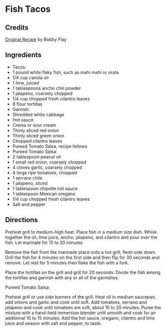 # Fish Tacos 

<!-- BEGIN content -->

## Credits

[Original Recipe](http://www.foodnetwork.com/food/recipes/recipe/0,1977,FOOD_9936_22720,00.html "http://www.foodnetwork.com/food/recipes/recipe/0,1977,FOOD 9936 22720,00.html") by Bobby Flay

## Ingredients

- Tacos: 
- 1 pound white flaky fish, such as mahi mahi or orata 
- 1/4 cup canola oil 
- 1 lime, juiced 
- 1 tablespoons ancho chili powder 
- 1 jalapeno, coarsely chopped 
- 1/4 cup chopped fresh cilantro leaves 
- 8 flour tortillas 
- Garnish: 
- Shredded white cabbage 
- Hot sauce 
- Crema or sour cream 
- Thinly sliced red onion 
- Thinly sliced green onion 
- Chopped cilantro leaves 
- Pureed Tomato Salsa, recipe follows
- Pureed Tomato Salsa: 
- 2 tablespoon peanut oil 
- 1 small red onion, coarsely chopped 
- 4 cloves garlic, coarsely chopped 
- 4 large ripe tomatoes, chopped 
- 1 serrano chile 
- 1 jalapeno, sliced 
- 1 tablespoon chipotle hot sauce 
- 1 tablespoon Mexican oregano 
- 1/4 cup chopped fresh cilantro leaves 
- Salt and pepper

## Directions

Preheat grill to medium-high heat. Place fish in a medium size dish. Whisk together the oil, lime juice, ancho, jalapeno, and cilantro and pour over the fish. Let marinate for 15 to 20 minutes.   
 Remove the fish from the marinade place onto a hot grill, flesh side down. Grill the fish for 4 minutes on the first side and then flip for 30 seconds and remove. Let rest for 5 minutes then flake the fish with a fork.   
  
 Place the tortillas on the grill and grill for 20 seconds. Divide the fish among the tortillas and garnish with any or all of the garnishes.   
  
  
 Pureed Tomato Salsa:   
  
 Preheat grill or use side burners of the grill. Heat oil in medium saucepan, add onions and garlic and cook until soft. Add tomatoes, serrano and jalapeno and cook until tomatoes are soft, about 15 to 20 minutes. Puree the mixture with a hand-held immersion blender until smooth and cook for an additional 10 to 15 minutes. Add the hot sauce, oregano, cilantro and lime juice and season with salt and pepper, to taste.

<!-- Saved in parser cache with key mudabon_recipe:pcache:idhash:1548-0!1!0!0!!en!2 and timestamp 20071117182102 --><!-- END content -->


